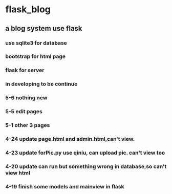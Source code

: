 # flask_blog
## a blog system use flask
### use sqlite3 for database
### bootstrap for html page
### flask for server
### in developing to be continue
### 5-6 nothing new
### 5-5 edit pages
### 5-1 other 3 pages
### 4-24 update page.html and admin.html,can't view.
### 4-23 update forPic.py use qiniu, can upload pic. can't view too
### 4-20 update can run but something wrong in database,so can't view html
### 4-19 finish some models and mainview in flask
